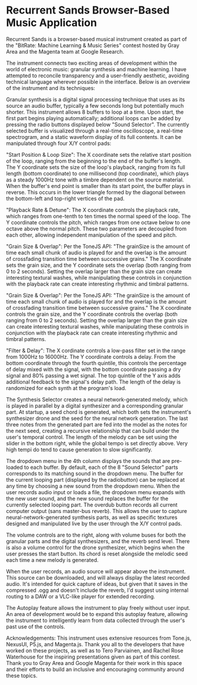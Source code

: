 # Recurrent Sands Browser-Based Music Application

Recurrent Sands is a browser-based musical instrument created as part of the "BitRate: Machine Learning & Music Series" contest hosted by Gray Area and the Magenta team at Google Research.

The instrument connects two exciting areas of development within the world of electronic music: granular synthesis and machine learning. I have attempted to reconcile transparency and a user-friendly aesthetic, avoiding technical language wherever possible in the interface. Below is an overview of the instrument and its techniques:

Granular synthesis is a digital signal processing technique that uses as its source an audio buffer, typically a few seconds long but potentially much shorter. This instrument allows 8 buffers to loop at a time. Upon start, the first part begins playing automatically; additional loops can be added by pressing the radio buttons displayed below "Sound Selector". The currently selected buffer is visualized through a real-time oscilloscope, a real-time spectrogram, and a static waveform display of its full contents. It can be manipulated through four X/Y control pads:

"Start Position & Loop Size": The X coordinate sets the relative start position of the loop, ranging from the beginning to the end of the buffer's length. The Y coordinate sets the size of the loop's playback, ranging from its full length (bottom coordinate) to one millisecond (top coordinate), which plays as a steady 1000Hz tone with a timbre dependent on the source material. When the buffer's end point is smaller than its start point, the buffer plays in reverse. This occurs in the lower triangle formed by the diagonal between the bottom-left and top-right vertices of the pad.

"Playback Rate & Detune": The X coordinate controls the playback rate, which ranges from one-tenth to ten times the normal speed of the loop. The Y coordinate controls the pitch, which ranges from one octave below to one octave above the normal pitch. These two parameters are decoupled from each other, allowing independent manipulation of the speed and pitch.

"Grain Size & Overlap": Per the ToneJS API: "The grainSize is the amount of time each small chunk of audio is played for and the overlap is the amount of crossfading transition time between successive grains." The X coordinate sets the grain size, and the Y coordinate sets the overlap (both ranging from 0 to 2 seconds). Setting the overlap larger than the grain size can create interesting textural washes, while manipulating these controls in conjunction with the playback rate can create interesting rhythmic and timbral patterns.

"Grain Size & Overlap": Per the ToneJS API: "The grainSize is the amount of time each small chunk of audio is played for and the overlap is the amount of crossfading transition time between successive grains." The X coordinate controls the grain size, and the Y coordinate controls the overlap (both ranging from 0 to 2 seconds). Setting the overlap larger than the grain size can create interesting textural washes, while manipulating these controls in conjunction with the playback rate can create interesting rhythmic and timbral patterns.

"Filter & Delay": The X cordinate controls a low-pass filter set in the range from 1000Hz to 16000Hz. The Y coordinate controls a delay. From the bottom coordinate through the fourth quintile, this controls the percentage of delay mixed with the signal, with the bottom coordinate passing a dry signal and 80% passing a wet signal. The top quintile of the Y axis adds additional feedback to the signal's delay path. The length of the delay is randomized for each synth at the program's load.

The Synthesis Selector creates a neural network-generated melody, which is played in parallel by a digital synthesizer and a corresponding granular part. At startup, a seed chord is generated, which both sets the instrument's synthesizer drone and the seed for the neural network generation. The last three notes from the generated part are fed into the model as the notes for the next seed, creating a recursive relationship that can build under the user's temporal control. The length of the melody can be set using the slider in the bottom right, while the global tempo is set directly above. Very high tempi do tend to cause generation to slow significantly.

The dropdown menu in the 4th column displays the sounds that are pre-loaded to each buffer. By default, each of the 8 "Sound Selector" parts corresponds to its matching sound in the dropdown menu. The buffer for the current looping part (displayed by the radiobutton) can be replaced at any time by choosing a new sound from the dropdown menu. When the user records audio input or loads a file, the dropdown menu expands with the new user sound, and the new sound replaces the buffer for the currently selected looping part. The overdub button records all current computer output (sans master-bus reverb). This allows the user to capture neural-network-generated synthesis parts, as well as specific textures designed and manipulated live by the user through the X/Y control pads.

The volume controls are to the right, along with volume buses for both the granular parts and the digital synthesizers, and the reverb send level. There is also a volume control for the drone synthesizer, which begins when the user presses the start button. Its chord is reset alongside the melodic seed each time a new melody is generated.

When the user records, an audio source will appear above the instrument. This source can be downloaded, and will always display the latest recorded audio. It's intended for quick capture of ideas, but given that it saves in the compressed .ogg and doesn't include the reverb, I'd suggest using internal routing to a DAW or a VLC-like player for extended recording.

The Autoplay feature allows the instrument to play freely without user input. An area of development would be to expand this autoplay feature, allowing the instrument to intelligently learn from data collected through the user's past use of the controls. 

Acknowledgements:
This instrument uses extensive resources from Tone.js, NexusUI, P5.js, and Magenta.js. Thank you all to the developers that have worked on these projects, as well as to Tero Parviainen, and Rachel Rose Waterhouse for the inspiring presentations given as part of this contest. Thank you to Gray Area and Google Magenta for their work in this space and their efforts to build an inclusive and encouraging community around these topics.
